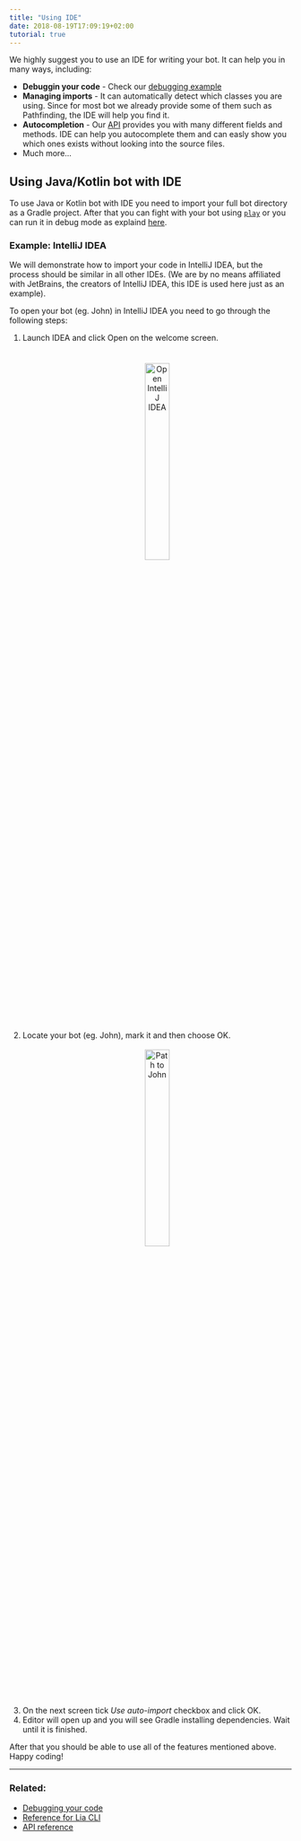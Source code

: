 ```yaml
---
title: "Using IDE"
date: 2018-08-19T17:09:19+02:00
tutorial: true
---
```


We highly suggest you to use an IDE for writing your bot. 
It can help you in many ways, including:

* **Debuggin your code** - Check our <a href="/tutorials/debugging-your-code/" target="_blank">debugging example</a>
* **Managing imports** - It can automatically detect which classes you are using. 
Since for most bot we already provide some of them such as Pathfinding, the IDE will help you find it.
* **Autocompletion** - Our <a href="/api/" target="_blank">API</a> provides you with many different fields and methods. 
IDE can help you autocomplete them and can easly show you which ones exists without looking into the source files.
* Much more...

## Using Java/Kotlin bot with IDE

To use Java or Kotlin bot with IDE you need to import your full bot directory as a Gradle project. 
After that you can fight with your bot using <a href="/lia-cli/#play" target="_blank">```play```</a> or you can run it in debug mode as explaind <a href="/tutorials/debugging-your-code/" target="_blank">here</a>.

### Example: IntelliJ IDEA

We will demonstrate how to import your code in IntelliJ IDEA, but the process should be similar in all other IDEs.
(We are by no means affiliated with JetBrains, the creators of IntelliJ IDEA, this IDE is used here just as an example).

To open your bot (eg. John) in IntelliJ IDEA you need to go through the following steps:

1. Launch IDEA and click Open on the welcome screen. <br/> &nbsp;
    <div style="text-align:center"><img src="/static/tutorials/images/intellij-open.png" alt="Open IntelliJ IDEA" width="30%" vspace="20"/></div>
2. Locate your bot (eg. John), mark it and then choose OK. <br/> &nbsp;
    <div style="text-align:center"><img src="/static/tutorials/images/intellij-path-to-john.png" alt="Path to John" width="30%"/></div>
3. On the next screen tick *Use auto-import* checkbox and click OK. 
4. Editor will open up and you will see Gradle installing dependencies. Wait until it is finished.

After that you should be able to use all of the features mentioned above.
Happy coding!

----

### Related:

* [Debugging your code](/tutorials/debugging-your-code/)
* [Reference for Lia CLI](/lia-cli/)
* [API reference](/api/)